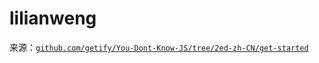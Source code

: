 # lilianweng

来源：[`github.com/getify/You-Dont-Know-JS/tree/2ed-zh-CN/get-started`](https://github.com/getify/You-Dont-Know-JS/tree/2ed-zh-CN/get-started)
